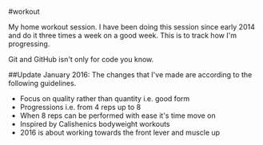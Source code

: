 #workout

My home workout session. I have been doing this session since early 2014 and do it three times a week on a good week. This is to track how I'm progressing.

Git and GitHub isn't only for code you know.

##Update January 2016:
The changes that I've made are according to the following guidelines.
* Focus on quality rather than quantity i.e. good form
* Progressions i.e. from 4 reps up to 8
* When 8 reps can be performed with ease it's time move on
* Inspired by Calishenics bodyweight workouts
* 2016 is about working towards the front lever and muscle up
